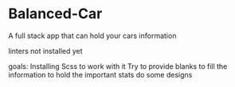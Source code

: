 # Balanced-Car
A full stack app that can hold your cars information

linters not installed yet

goals:
Installing Scss to work with it
Try to provide blanks to fill the information to hold the important stats 
do some designs 